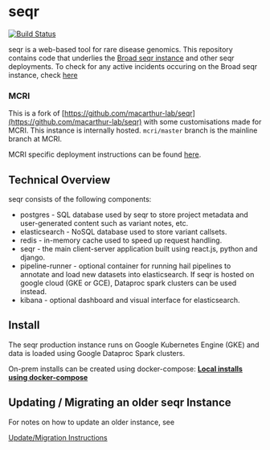
seqr
====
[![Build Status](https://travis-ci.com/ssadedin/seqr.svg?branch=master)](https://travis-ci.com/ssadedin/seqr)

seqr is a web-based tool for rare disease genomics.
This repository contains code that underlies the [Broad seqr instance](http://seqr.broadinstitute.org) and other seqr deployments. To check for any active incidents occuring on the Broad seqr instance, check [here](/INCIDENTS.md)

### MCRI

This is a fork of [https://github.com/macarthur-lab/seqr](https://github.com/macarthur-lab/seqr) with some customisations
made for MCRI.  This instance is internally hosted.  `mcri/master` branch is the mainline branch at MCRI.

MCRI specific deployment instructions can be found [here](https://github.com/ssadedin/seqr/tree/mcri/master/mcri_deploy).

## Technical Overview

seqr consists of the following components:
- postgres - SQL database used by seqr to store project metadata and user-generated content such as variant notes, etc.
- elasticsearch - NoSQL database used to store variant callsets.
- redis - in-memory cache used to speed up request handling.
- seqr - the main client-server application built using react.js, python and django.
- pipeline-runner - optional container for running hail pipelines to annotate and load new datasets into elasticsearch. If seqr is hosted on google cloud (GKE or GCE), Dataproc spark clusters can be used instead.
- kibana - optional dashboard and visual interface for elasticsearch.

## Install

The seqr production instance runs on Google Kubernetes Engine (GKE) and data is loaded using Google Dataproc Spark clusters.

On-prem installs can be created using docker-compose:
**[Local installs using docker-compose](deploy/LOCAL_INSTALL.md)**


## Updating / Migrating an older seqr Instance

For notes on how to update an older instance, see

[Update/Migration Instructions](deploy/MIGRATE.md)
